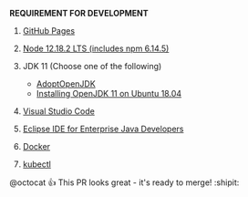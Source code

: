 **REQUIREMENT FOR DEVELOPMENT**

1. [GitHub Pages](https://pages.github.com/)
2.  [Node 12.18.2 LTS (includes npm 6.14.5)](https://nodejs.org/en/download/)
3. JDK 11 (Choose one of the following)
    - [AdoptOpenJDK]( https://adoptopenjdk.net/installation.html)
    - [Installing OpenJDK 11 on Ubuntu 18.04](https://dzone.com/articles/installing-openjdk-11-on-ubuntu-1804-for-real)
   
  
4. [Visual Studio Code](https://code.visualstudio.com/)
5. [Eclipse IDE for Enterprise Java Developers](https://www.eclipse.org/downloads/packages/release/2020-06/r/eclipse-ide-enterprise-java-developers)
6. [Docker](https://docs.docker.com/engine/install/)
7. [kubectl](https://kubernetes.io/docs/tasks/tools/install-kubectl/)

@octocat :+1: This PR looks great - it's ready to merge! :shipit:
